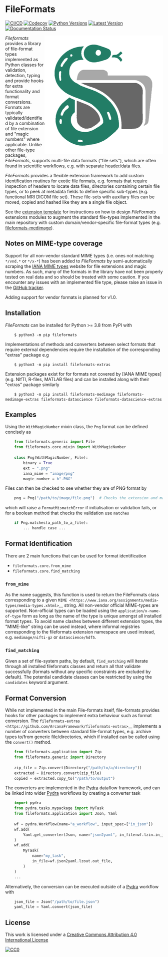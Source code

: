 # FileFormats

[![CI/CD](https://github.com/arcanaframework/fileformats/actions/workflows/ci-cd.yml/badge.svg)](https://github.com/arcanaframework/fileformats/actions/workflows/ci-cd.yml)
[![Codecov](https://codecov.io/gh/arcanaframework/fileformats/branch/main/graph/badge.svg?token=UIS0OGPST7)](https://codecov.io/gh/arcanaframework/fileformats)
[![Python Versions](https://img.shields.io/pypi/pyversions/fileformats.svg)](https://pypi.python.org/pypi/fileformats/)
[![Latest Version](https://img.shields.io/pypi/v/fileformats.svg)](https://pypi.python.org/pypi/fileformats/)
[![Documentation Status](https://img.shields.io/badge/docs-latest-brightgreen.svg?style=flat)](https://arcanaframework.github.io/fileformats/)

<img src="./docs/source/_static/images/logo_small.png" alt="Logo Small" style="float: right; width: 100mm">

*Fileformats* provides a library of file-format types implemented as Python classes for
validation, detection, typing and provide hooks for extra functionality and format
conversions. Formats are typically validated/identified by a combination of file extension
and "magic numbers" where applicable. Unlike other file-type packages, *FileFormats*,
supports multi-file data formats ("file sets"), which are often found in scientific
workflows, e.g. with separate header/data files.

*FileFormats* provides a flexible extension framework to add custom identification
routines for exotic file formats, e.g. formats that require inspection of headers to
locate data files, directories containing certain file types, or to peek at metadata
fields to define specific sub-types (e.g. functional MRI DICOM file set). These file-sets
with auxiliary files can be moved, copied and hashed like they are a single file object.

See the [extension template](https://github.com/ArcanaFramework/fileformats-extension-template)
for instructions on how to design *FileFormats* extensions modules to augment the
standard file-types implemented in the main repository with custom domain/vendor-specific
file-format types (e.g. [fileformats-medimage](https://pypi.org/project/fileformats-medimage/)).


## Notes on MIME-type coverage

Support for all non-vendor standard MIME types (i.e. ones not matching `*/vnd.*` or `*/x-*`) has been
added to *FileFormats* by semi-automatically scraping the
[IANA MIME types](https://www.iana_mime.org/assignments/media-types/media-types.xhtml) website for file
extensions and magic numbers. As such, many of the formats in the library have not been properly
tested on real data and so should be treated with some caution. If you encounter any issues with an implemented file
type, please raise an issue in the [GitHub tracker](https://github.com/ArcanaFramework/fileformats/issues).

Adding support for vendor formats is planned for v1.0.


## Installation

*FileFormats* can be installed for Python >= 3.8 from PyPI with

```console
    $ python3 -m pip fileformats
```

Implementations of methods and converters between select formats that require
external dependencies require the installation of the corresponding "extras" package e.g

```console
    $ python3 -m pip install fileformats-extras
```

Extension packages exist for for formats not covered by [IANA MIME types] (e.g. NIfTI, R-files, MATLAB files)
and can be installed along with their "extras" package similarly

```console
    $ python3 -m pip install fileformats-medimage fileformats-medimage-extras fileformats-datascience fileformats-datascience-extras
```


## Examples

Using the `WithMagicNumber` mixin class, the `Png` format can be defined concisely as

```python
    from fileformats.generic import File
    from fileformats.core.mixin import WithMagicNumber

    class Png(WithMagicNumber, File):
        binary = True
        ext = ".png"
        iana_mime = "image/png"
        magic_number = b".PNG"
```

Files can then be checked to see whether they are of PNG format by

```python
    png = Png("/path/to/image/file.png")  # Checks the extension and magic number
```

which will raise a `FormatMismatchError` if initialisation or validation fails, or
for a boolean method that checks the validation use `matches`

```python
    if Png.matches(a_path_to_a_file):
        ... handle case ...
```

## Format Identification

There are 2 main functions that can be used for format identification

* `fileformats.core.from_mime`
* `fileformats.core.find_matching`

### `from_mime`

As the name suggests, this function is used to return the FileFormats class corresponding
to a given `MIME <https://www.iana.org/assignments/media-types/media-types.xhtml>`__ string.
All non-vendor official MIME-types are supported. Non-official types can be loaded using
the `application/x-name-of-type` form as long as the name of the type is unique amongst
all installed format types. To avoid name clashes between different extension types, the
"MIME-like" string can be used instead, where informal registries corresponding to the
fileformats extension namespace are used instead, e.g. `medimage/nifti-gz` or `datascience/hdf5`.

### `find_matching`

Given a set of file-system paths, by default, `find_matching` will iterate through all
installed fileformats classes and return all that validate successfully (formats without
any specific constraints are excluded by default). The potential candidate classes can be
restricted by using the `candidates` keyword argument.


## Format Conversion

While not implemented in the main File-formats itself, file-formats provides hooks for
other packages to implement extra behaviour such as format conversion.
The `fileformats-extras <https://github.com/ArcanaFramework/fileformats-extras>`__
implements a number of converters between standard file-format types, e.g. archive types
to/from generic file/directories, which if installed can be called using the `convert()` method.

```python
    from fileformats.application import Zip
    from fileformats.generic import Directory

    zip_file = Zip.convert(Directory("/path/to/a/directory"))
    extracted = Directory.convert(zip_file)
    copied = extracted.copy_to("/path/to/output")
```

The converters are implemented in the [Pydra](https://pydra.readthedocs.io) dataflow framework, and can be linked into
wider [Pydra](https://pydra.readthedocs.io) workflows by creating a converter task

```python
    import pydra
    from pydra.tasks.mypackage import MyTask
    from fileformats.application import Json, Yaml

    wf = pydra.Workflow(name="a_workflow", input_spec=["in_json"])
    wf.add(
        Yaml.get_converter(Json, name="json2yaml", in_file=wf.lzin.in_json)
    )
    wf.add(
        MyTask(
            name="my_task",
            in_file=wf.json2yaml.lzout.out_file,
        )
    )
    ...
```

Alternatively, the conversion can be executed outside of a [Pydra](https://pydra.readthedocs.io) workflow with

```python
    json_file = Json("/path/to/file.json")
    yaml_file = Yaml.convert(json_file)
```


## License

This work is licensed under a
[Creative Commons Attribution 4.0 International License](http://creativecommons.org/licenses/by/4.0/)

[![CC0](https://i.creativecommons.org/l/by/4.0/88x31.png)](http://creativecommons.org/licenses/by/4.0/)
